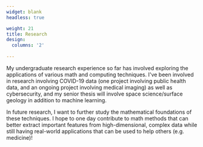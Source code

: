 ```yaml
---
widget: blank
headless: true

weight: 21
title: Research
design:
  columns: '2'
  
---
```

My undergraduate research experience so far has involved exploring the applications of various math and computing techniques. I've been involved in research involving COVID-19 data (one project involving public health data, and an ongoing project involving medical imaging) as well as cybersecurity, and my senior thesis will involve space science/surface geology in addition to machine learning.

In future research, I want to further study the mathematical foundations of these techniques. I hope to one day contribute to math methods that can better extract important features from high-dimensional, complex data while still having real-world applications that can be used to help others (e.g. medicine)!
